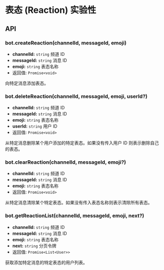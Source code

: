 # 表态 (Reaction) <badge type="warning">实验性</badge>

## API

### bot.createReaction(channelId, messageId, emoji)

- **channelId:** `string` 频道 ID
- **messageId:** `string` 消息 ID
- **emoji:** `string` 表态名称
- 返回值: `Promise<void>`

向特定消息添加表态。

### bot.deleteReaction(channelId, messageId, emoji, userId?)

- **channelId:** `string` 频道 ID
- **messageId:** `string` 消息 ID
- **emoji:** `string` 表态名称
- **userId:** `string` 用户 ID
- 返回值: `Promise<void>`

从特定消息删除某个用户添加的特定表态。如果没有传入用户 ID 则表示删除自己的表态。

### bot.clearReaction(channelId, messageId, emoji?)

- **channelId:** `string` 频道 ID
- **messageId:** `string` 消息 ID
- **emoji:** `string` 表态名称
- 返回值: `Promise<void>`

从特定消息清除某个特定表态。如果没有传入表态名称则表示清除所有表态。

### bot.getReactionList(channelId, messageId, emoji, next?)

- **channelId:** `string` 频道 ID
- **messageId:** `string` 消息 ID
- **emoji:** `string` 表态名称
- **next:** `string` 分页令牌
- 返回值: `Promise<List<User>>`

获取添加特定消息的特定表态的用户列表。
